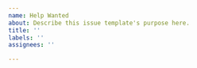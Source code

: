 ```yaml
---
name: Help Wanted
about: Describe this issue template's purpose here.
title: ''
labels: ''
assignees: ''

---
```



